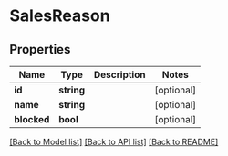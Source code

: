 # SalesReason

## Properties

 Name        | Type       | Description | Notes      
-------------|------------|-------------|------------
 **id**      | **string** |             | [optional] 
 **name**    | **string** |             | [optional] 
 **blocked** | **bool**   |             | [optional] 

[[Back to Model list]](../../README.md#documentation-for-models) [[Back to API list]](../../README.md#documentation-for-api-endpoints) [[Back to README]](../../README.md)


